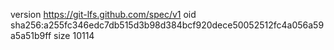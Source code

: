 version https://git-lfs.github.com/spec/v1
oid sha256:a255fc346edc7db515d3b98d384bcf920dece50052512fc4a056a59a5a51b9ff
size 10114
